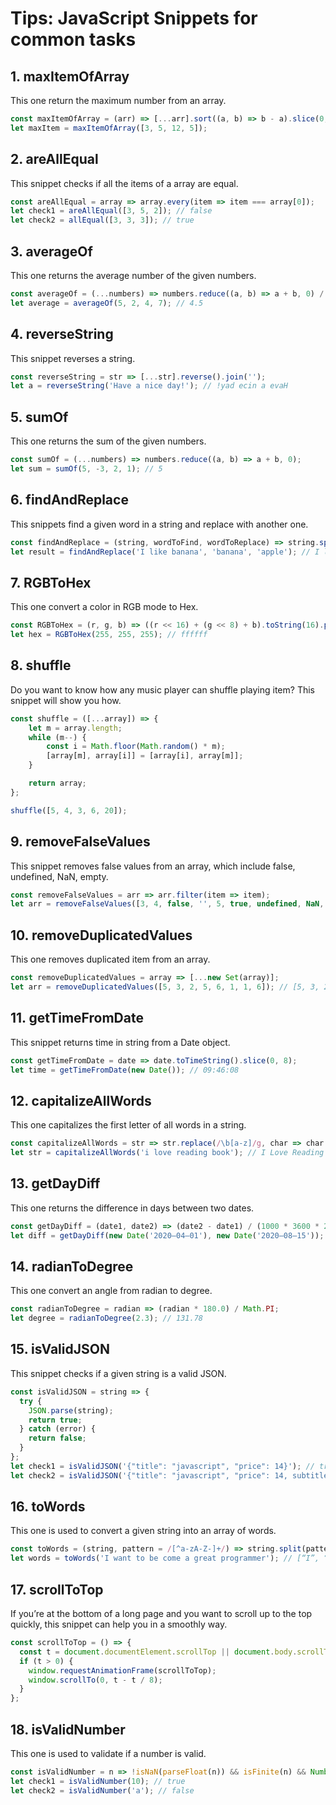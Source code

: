 # Tips: JavaScript Snippets for common tasks

## 1. maxItemOfArray <a id="5e88"></a>

This one return the maximum number from an array.

```javascript
const maxItemOfArray = (arr) => [...arr].sort((a, b) => b - a).slice(0, 1)[0];
let maxItem = maxItemOfArray([3, 5, 12, 5]);
```

## 2. areAllEqual <a id="fd81"></a>

This snippet checks if all the items of a array are equal.

```javascript
const areAllEqual = array => array.every(item => item === array[0]);
let check1 = areAllEqual([3, 5, 2]); // false
let check2 = allEqual([3, 3, 3]); // true
```

## 3. averageOf <a id="3973"></a>

This one returns the average number of the given numbers.

```javascript
const averageOf = (...numbers) => numbers.reduce((a, b) => a + b, 0) / numbers.length;
let average = averageOf(5, 2, 4, 7); // 4.5
```

## 4. reverseString <a id="c377"></a>

This snippet reverses a string.

```javascript
const reverseString = str => [...str].reverse().join('');
let a = reverseString('Have a nice day!'); // !yad ecin a evaH
```

## 5. sumOf <a id="5c50"></a>

This one returns the sum of the given numbers.

```javascript
const sumOf = (...numbers) => numbers.reduce((a, b) => a + b, 0);
let sum = sumOf(5, -3, 2, 1); // 5
```

## 6. findAndReplace <a id="b67d"></a>

This snippets find a given word in a string and replace with another one.

```javascript
const findAndReplace = (string, wordToFind, wordToReplace) => string.split(wordToFind).join(wordToReplace);
let result = findAndReplace('I like banana', 'banana', 'apple'); // I like apple
```

## 7. RGBToHex <a id="2b7f"></a>

This one convert a color in RGB mode to Hex.

```javascript
const RGBToHex = (r, g, b) => ((r << 16) + (g << 8) + b).toString(16).padStart(6, '0');
let hex = RGBToHex(255, 255, 255); // ffffff
```

## 8. shuffle <a id="5d97"></a>

Do you want to know how any music player can shuffle playing item? This snippet will show you how.

```javascript
const shuffle = ([...array]) => {
	let m = array.length;
	while (m--) {
		const i = Math.floor(Math.random() * m);
		[array[m], array[i]] = [array[i], array[m]];
	}

	return array;
};

shuffle([5, 4, 3, 6, 20]);
```

## 9. removeFalseValues <a id="4b54"></a>

This snippet removes false values from an array, which include false, undefined, NaN, empty.

```javascript
const removeFalseValues = arr => arr.filter(item => item);
let arr = removeFalseValues([3, 4, false, '', 5, true, undefined, NaN, '']); // [3, 4, 5, true]
```

## 10. removeDuplicatedValues <a id="d35a"></a>

This one removes duplicated item from an array.

```javascript
const removeDuplicatedValues = array => [...new Set(array)];
let arr = removeDuplicatedValues([5, 3, 2, 5, 6, 1, 1, 6]); // [5, 3, 2, 6, 1]
```

## 11. getTimeFromDate <a id="a493"></a>

This snippet returns time in string from a Date object.

```javascript
const getTimeFromDate = date => date.toTimeString().slice(0, 8);
let time = getTimeFromDate(new Date()); // 09:46:08
```

## 12. capitalizeAllWords <a id="7069"></a>

This one capitalizes the first letter of all words in a string.

```javascript
const capitalizeAllWords = str => str.replace(/\b[a-z]/g, char => char.toUpperCase());
let str = capitalizeAllWords('i love reading book'); // I Love Reading Book
```

## 13. getDayDiff <a id="7600"></a>

This one returns the difference in days between two dates.

```javascript
const getDayDiff = (date1, date2) => (date2 - date1) / (1000 * 3600 * 24);
let diff = getDayDiff(new Date('2020–04–01'), new Date('2020–08–15')); // 136
```

## 14. radianToDegree <a id="8371"></a>

This one convert an angle from radian to degree.

```javascript
const radianToDegree = radian => (radian * 180.0) / Math.PI;
let degree = radianToDegree(2.3); // 131.78
```

## 15. isValidJSON <a id="4d9b"></a>

This snippet checks if a given string is a valid JSON.

```javascript
const isValidJSON = string => {
  try {
    JSON.parse(string);
    return true;
  } catch (error) {
    return false;
  }
};
let check1 = isValidJSON('{"title": "javascript", "price": 14}'); // true
let check2 = isValidJSON('{"title": "javascript", "price": 14, subtitle}'); // false
```

## 16. toWords <a id="e27b"></a>

This one is used to convert a given string into an array of words.

```javascript
const toWords = (string, pattern = /[^a-zA-Z-]+/) => string.split(pattern).filter(item => item);
let words = toWords('I want to be come a great programmer'); // [“I”, “want”, “to”, “be”, “come”, “a”, “great”, “programmer”]
```

## 17. scrollToTop <a id="f8e0"></a>

If you’re at the bottom of a long page and you want to scroll up to the top quickly, this snippet can help you in a smoothly way.

```javascript
const scrollToTop = () => {
  const t = document.documentElement.scrollTop || document.body.scrollTop;  
  if (t > 0) {
    window.requestAnimationFrame(scrollToTop);
    window.scrollTo(0, t - t / 8);
  }
};
```

## 18. isValidNumber <a id="56df"></a>

This one is used to validate if a number is valid.

```javascript
const isValidNumber = n => !isNaN(parseFloat(n)) && isFinite(n) && Number(n) === n;
let check1 = isValidNumber(10); // true
let check2 = isValidNumber('a'); // false
```


